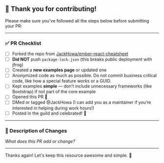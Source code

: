 ## 👋 Thank you for contributing!

Please make sure you've followed all the steps below before submitting your PR:

---

### ✅ PR Checklist

- [ ] Forked the repo from [JackHowa/ember-react-cheatsheet](https://github.com/JackHowa/ember-react-cheatsheet)
- [ ] **Did NOT** push `package-lock.json` (this breaks public deployment with jfrog)
- [ ] Created a **new examples page** or updated one
- [ ] Anonymized code as much as possible. Do not commit business critical code, like how a special feature works or a GUID.
- [ ] Kept examples **simple** — don’t include unnecessary frameworks (like Bootstrap) if not part of the core example
- [ ] Opened this PR 🎉
- [ ] DMed or tagged @JackHowa (I can add you as a maintainer if you’re interested in helping during work hours!)
- [ ] Posted in the guild and celebrated! 🎊

---

### 💬 Description of Changes

_What does this PR add or change?_

---

Thanks again! Let's keep this resource awesome and simple. 🚀
